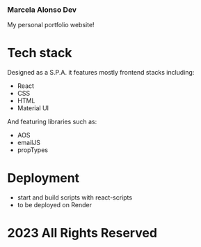 ### Marcela Alonso Dev

My personal portfolio website!

# Tech stack

Designed as a S.P.A. it features mostly frontend stacks including:

- React
- CSS
- HTML
- Material UI

And featuring libraries such as:

- AOS
- emailJS
- propTypes

# Deployment

- start and build scripts with react-scripts
- to be deployed on Render

# 2023 All Rights Reserved
